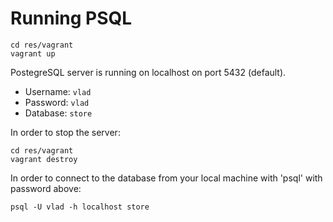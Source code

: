 # Running PSQL

    cd res/vagrant
    vagrant up

PostegreSQL server is running on localhost on port 5432 (default).

  * Username: `vlad`
  * Password: `vlad`
  * Database: `store`

In order to stop the server:

    cd res/vagrant
    vagrant destroy


In order to connect to the database from your local machine with 'psql' with password above:

    psql -U vlad -h localhost store
